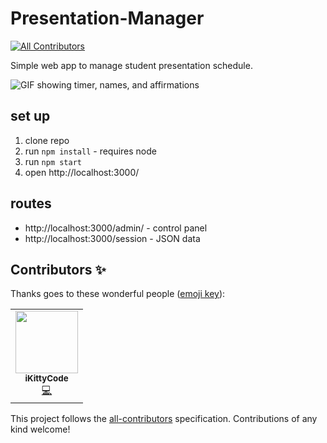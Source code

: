 # Presentation-Manager
<!-- ALL-CONTRIBUTORS-BADGE:START - Do not remove or modify this section -->
[![All Contributors](https://img.shields.io/badge/all_contributors-1-orange.svg?style=flat-square)](#contributors-)
<!-- ALL-CONTRIBUTORS-BADGE:END -->

Simple web app to manage student presentation schedule.

![GIF showing timer, names, and affirmations](demo.gif)

## set up
1. clone repo
2. run `npm install` - requires node
3. run `npm start`
4. open http://localhost:3000/


## routes 
* http://localhost:3000/admin/  - control panel
* http://localhost:3000/session  - JSON data

## Contributors ✨

Thanks goes to these wonderful people ([emoji key](https://allcontributors.org/docs/en/emoji-key)):

<!-- ALL-CONTRIBUTORS-LIST:START - Do not remove or modify this section -->
<!-- prettier-ignore-start -->
<!-- markdownlint-disable -->
<table>
  <tr>
    <td align="center"><a href="https://github.com/iKittyCode"><img src="https://avatars0.githubusercontent.com/u/73798015?v=4" width="100px;" alt=""/><br /><sub><b>iKittyCode</b></sub></a><br /><a href="https://github.com/shiffman/Presentation-Manager/commits?author=iKittyCode" title="Code">💻</a></td>
  </tr>
</table>

<!-- markdownlint-enable -->
<!-- prettier-ignore-end -->
<!-- ALL-CONTRIBUTORS-LIST:END -->

This project follows the [all-contributors](https://github.com/all-contributors/all-contributors) specification. Contributions of any kind welcome!
